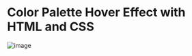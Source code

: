# Color Palette Hover Effect with HTML and CSS
![image](https://user-images.githubusercontent.com/74202040/224610861-0cce1496-048e-4d6b-a90c-151e9b3d43eb.png)
